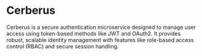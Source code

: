 # Cerberus
Cerberus is a secure authentication microservice designed to manage user access using token-based methods like JWT and OAuth2. It provides robust, scalable identity management with features like role-based access control (RBAC) and secure session handling.
